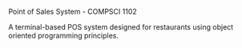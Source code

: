 Point of Sales System - COMPSCI 1102

A terminal-based POS system designed for restaurants using object oriented programming principles. 

